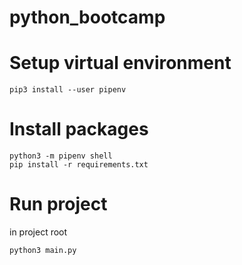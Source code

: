 # python_bootcamp

# Setup virtual environment

```
pip3 install --user pipenv
```

# Install packages

```
python3 -m pipenv shell
pip install -r requirements.txt
```

# Run project

in project root

```
python3 main.py
```
